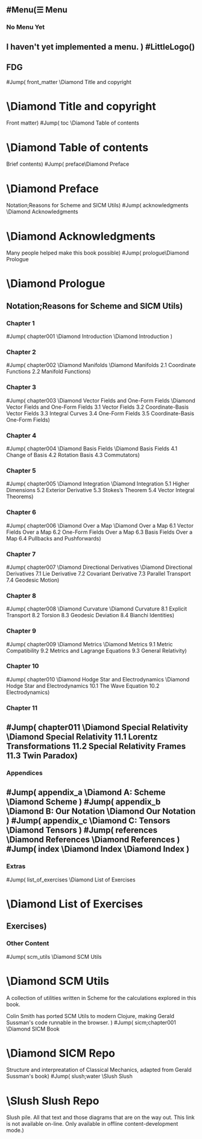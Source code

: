## #Menu(☰ Menu

### No Menu Yet
I haven't yet implemented a menu.
)
#LittleLogo()
----
## FDG
#Jump( front_matter \Diamond Title and copyright
# \Diamond Title and copyright
Front matter)
#Jump( toc \Diamond Table of contents
# \Diamond Table of contents
Brief contents)
#Jump( preface\Diamond Preface
# \Diamond Preface
Notation;Reasons for Scheme and SICM Utils)
#Jump( acknowledgments \Diamond Acknowledgments
# \Diamond Acknowledgments
Many people helped make this book possible)
#Jump( prologue\Diamond Prologue
# \Diamond Prologue
Notation;Reasons for Scheme and SICM Utils)
----
### Chapter 1
#Jump( chapter001 \Diamond Introduction
\Diamond  Introduction
)
### Chapter 2
#Jump( chapter002 \Diamond Manifolds
\Diamond  Manifolds
2.1 Coordinate Functions
2.2 Manifold Functions)
### Chapter 3
#Jump( chapter003 \Diamond Vector Fields and One-Form Fields
\Diamond  Vector Fields and One-Form Fields
3.1 Vector Fields
3.2 Coordinate-Basis Vector Fields
3.3 Integral Curves
3.4 One-Form Fields
3.5 Coordinate-Basis One-Form Fields)
### Chapter 4
#Jump( chapter004 \Diamond Basis Fields
\Diamond  Basis Fields
4.1 Change of Basis
4.2 Rotation Basis
4.3 Commutators)
### Chapter 5
#Jump( chapter005 \Diamond Integration
\Diamond  Integration
5.1 Higher Dimensions
5.2 Exterior Derivative
5.3 Stokes’s Theorem
5.4 Vector Integral Theorems)
### Chapter 6
#Jump( chapter006 \Diamond Over a Map
\Diamond  Over a Map
6.1 Vector Fields Over a Map
6.2 One-Form Fields Over a Map
6.3 Basis Fields Over a Map
6.4 Pullbacks and Pushforwards)
### Chapter 7
#Jump( chapter007 \Diamond Directional Derivatives
\Diamond Directional Derivatives
7.1 Lie Derivative
7.2 Covariant Derivative
7.3 Parallel Transport
7.4 Geodesic Motion)
### Chapter 8
#Jump( chapter008 \Diamond Curvature
\Diamond Curvature
8.1 Explicit Transport
8.2 Torsion
8.3 Geodesic Deviation
8.4 Bianchi Identities)
### Chapter 9
#Jump( chapter009 \Diamond Metrics
\Diamond Metrics
9.1 Metric Compatibility
9.2 Metrics and Lagrange Equations
9.3 General Relativity)
### Chapter 10
#Jump( chapter010 \Diamond Hodge Star and Electrodynamics
\Diamond Hodge Star and Electrodynamics
10.1 The Wave Equation
10.2 Electrodynamics)
### Chapter 11
#Jump( chapter011 \Diamond Special Relativity
\Diamond Special Relativity
11.1 Lorentz Transformations
11.2 Special Relativity Frames
11.3 Twin Paradox)
----
### Appendices
#Jump( appendix_a \Diamond A: Scheme
\Diamond Scheme
)
#Jump( appendix_b \Diamond B: Our Notation
\Diamond  Our Notation
)
#Jump( appendix_c \Diamond C: Tensors
\Diamond Tensors
)
#Jump( references \Diamond References
\Diamond References
)
#Jump( index \Diamond Index
\Diamond Index
)
----
### Extras
#Jump( list_of_exercises \Diamond List of Exercises
# \Diamond List of Exercises
Exercises)
----
### Other Content
#Jump( scm_utils \Diamond SCM Utils
# \Diamond SCM Utils
A collection of utilities written in Scheme for the calculations explored in this book. 

Colin Smith has ported SCM Utils to modern Clojure, making Gerald Sussman's code runnable in the browser. )
#Jump( sicm;chapter001 \Diamond SICM Book
# \Diamond SICM Repo
Structure and interpreatation of Classical Mechanics, adapted from Gerald Sussman's book)
#Jump( slush;water \Slush Slush
# \Slush Slush Repo
Slush pile. All that text and those diagrams that are on the way out. This link is not available on-line. Only available in offline content-development mode.)



